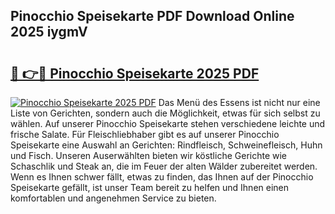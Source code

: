 ## Pinocchio Speisekarte PDF Download Online 2025 iygmV

# <h2><a href="http://gc8dfrq.nevu.top/?p=Pinocchio+Speisekarte">🔗 👉🔴 Pinocchio Speisekarte 2025 PDF</a></h2>

[![Pinocchio Speisekarte 2025 PDF](https://i.imgur.com/dBaPXMq.png)](http://gc8dfrq.nevu.top/?p=Pinocchio+Speisekarte)
Das Menü des Essens ist nicht nur eine Liste von Gerichten, sondern auch die Möglichkeit, etwas für sich selbst zu wählen. Auf unserer Pinocchio Speisekarte stehen verschiedene leichte und frische Salate. Für Fleischliebhaber gibt es auf unserer Pinocchio Speisekarte eine Auswahl an Gerichten: Rindfleisch, Schweinefleisch, Huhn und Fisch. Unseren Auserwählten bieten wir köstliche Gerichte wie Schaschlik und Steak an, die im Feuer der alten Wälder zubereitet werden. Wenn es Ihnen schwer fällt, etwas zu finden, das Ihnen auf der Pinocchio Speisekarte gefällt, ist unser Team bereit zu helfen und Ihnen einen komfortablen und angenehmen Service zu bieten.
